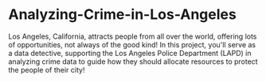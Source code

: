 # Analyzing-Crime-in-Los-Angeles
Los Angeles, California, attracts people from all over the world, offering lots of opportunities, not always of the good kind!  In this project, you'll serve as a data detective, supporting the Los Angeles Police Department (LAPD) in analyzing crime data to guide how they should allocate resources to protect the people of their city!
